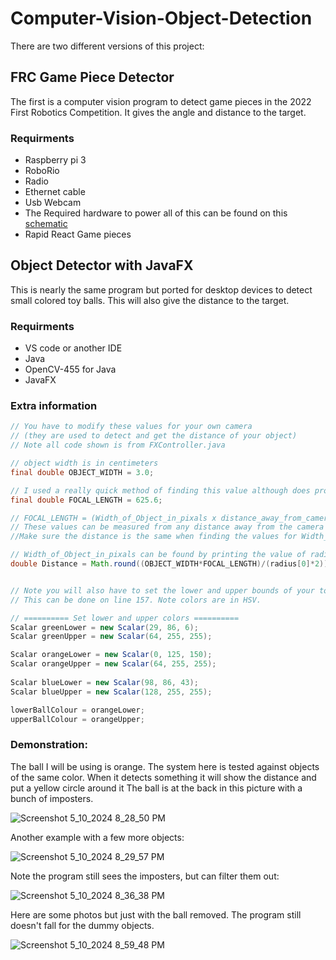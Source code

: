 # Computer-Vision-Object-Detection

There are two different versions of this project: 

## FRC Game Piece Detector
The first is a computer vision program to detect game pieces in the 2022 First Robotics Competition. It gives the angle and distance to the target.

### Requirments
- Raspberry pi 3 
- RoboRio
- Radio
- Ethernet cable
- Usb Webcam
- The Required hardware to power all of this can be found on this [schematic](https://docs.wpilib.org/en/stable/docs/controls-overviews/control-system-hardware.html)
- Rapid React Game pieces

## Object Detector with JavaFX
This is nearly the same program but ported for desktop devices to detect small colored toy balls. This will also give the distance to the target.

### Requirments
- VS code or another IDE
- Java
- OpenCV-455 for Java
- JavaFX

### Extra information

```java
// You have to modify these values for your own camera
// (they are used to detect and get the distance of your object)
// Note all code shown is from FXController.java

// object width is in centimeters
final double OBJECT_WIDTH = 3.0;

// I used a really quick method of finding this value although does produce good results
final double FOCAL_LENGTH = 625.6;

// FOCAL_LENGTH = (Width_of_Object_in_pixals x distance_away_from_camera) / Width_of_Object
// These values can be measured from any distance away from the camera
//Make sure the distance is the same when finding the values for Width_of_Object_in_pixals and distance_away_from_camera

// Width_of_Object_in_pixals can be found by printing the value of radius[0]*2 on line 217:
double Distance = Math.round((OBJECT_WIDTH*FOCAL_LENGTH)/(radius[0]*2));


// Note you will also have to set the lower and upper bounds of your toy ball's colour
// This can be done on line 157. Note colors are in HSV.

// ========== Set lower and upper colors ==========
Scalar greenLower = new Scalar(29, 86, 6);
Scalar greenUpper = new Scalar(64, 255, 255);

Scalar orangeLower = new Scalar(0, 125, 150);
Scalar orangeUpper = new Scalar(64, 255, 255);
 
Scalar blueLower = new Scalar(98, 86, 43);
Scalar blueUpper = new Scalar(128, 255, 255);

lowerBallColour = orangeLower;
upperBallColour = orangeUpper;

```
### Demonstration:
The ball I will be using is orange. The system here is tested against objects of the same color. When it detects something it will show the distance and put a yellow circle around it
The ball is at the back in this picture with a bunch of imposters.

![Screenshot 5_10_2024 8_28_50 PM](https://github.com/Apollo99-Games/Computer-Vision-Object-Detection/assets/163193765/74334cd9-1263-4369-a6c8-9635a92947b4)

Another example with a few more objects:

![Screenshot 5_10_2024 8_29_57 PM](https://github.com/Apollo99-Games/Computer-Vision-Object-Detection/assets/163193765/456de351-42fd-4a2a-8ac8-e8ca327a7a84)

Note the program still sees the imposters, but can filter them out:

![Screenshot 5_10_2024 8_36_38 PM](https://github.com/Apollo99-Games/Computer-Vision-Object-Detection/assets/163193765/e13ca225-85c5-4410-8881-78ac3077c1a1)

Here are some photos but just with the ball removed. The program still doesn't fall for the dummy objects.

![Screenshot 5_10_2024 8_59_48 PM](https://github.com/Apollo99-Games/Computer-Vision-Object-Detection/assets/163193765/0407653a-97fb-43d1-84c9-b948cbe24893)






